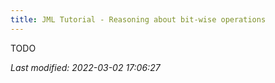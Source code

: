 ```yaml
---
title: JML Tutorial - Reasoning about bit-wise operations
---
```


TODO

_Last modified: 2022-03-02 17:06:27_